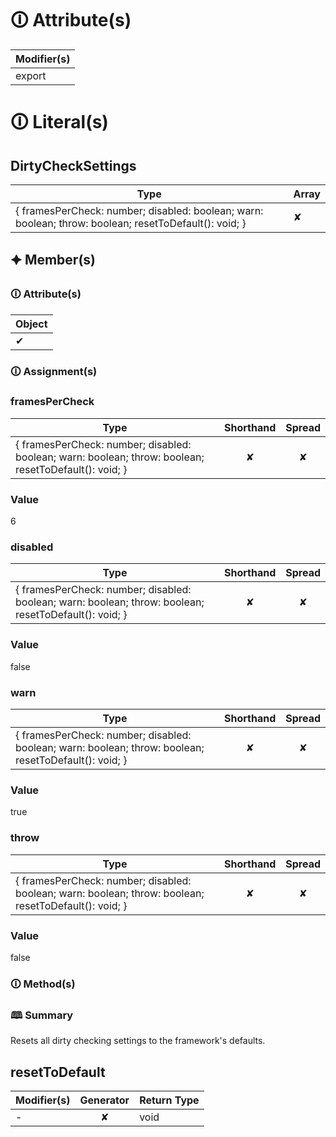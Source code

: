 # &#128712; Attribute(s)

| Modifier(s)                            |
|----------------------------------------|
| export |

# &#128712; Literal(s)

## DirtyCheckSettings

| Type                        | Array                           |
|-----------------------------|---------------------------------|
| { framesPerCheck: number; disabled: boolean; warn: boolean; throw: boolean; resetToDefault(): void; } | ✘ |

## 🟆 Member(s)

### &#128712; Attribute(s)

| Object                        |
|-------------------------------|
| ✔ |

### &#128712; Assignment(s)

### framesPerCheck

| Type                      | Shorthand                         | Spread                        |
|---------------------------|:---------------------------------:|:-----------------------------:|
| { framesPerCheck: number; disabled: boolean; warn: boolean; throw: boolean; resetToDefault(): void; } | ✘  | ✘ |

### Value

6

### disabled

| Type                      | Shorthand                         | Spread                        |
|---------------------------|:---------------------------------:|:-----------------------------:|
| { framesPerCheck: number; disabled: boolean; warn: boolean; throw: boolean; resetToDefault(): void; } | ✘  | ✘ |

### Value

false

### warn

| Type                      | Shorthand                         | Spread                        |
|---------------------------|:---------------------------------:|:-----------------------------:|
| { framesPerCheck: number; disabled: boolean; warn: boolean; throw: boolean; resetToDefault(): void; } | ✘  | ✘ |

### Value

true

### throw

| Type                      | Shorthand                         | Spread                        |
|---------------------------|:---------------------------------:|:-----------------------------:|
| { framesPerCheck: number; disabled: boolean; warn: boolean; throw: boolean; resetToDefault(): void; } | ✘  | ✘ |

### Value

false

### &#128712; Method(s)

### &#128366; Summary

Resets all dirty checking settings to the framework's defaults.

## resetToDefault

| Modifier(s)                              | Generator                          | Return Type                       |
|------------------------------------------|:----------------------------------:|-----------------------------------|
| - | ✘ | void |